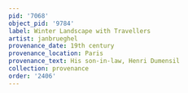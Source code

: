 ```yaml
---
pid: '7068'
object_pid: '9784'
label: Winter Landscape with Travellers
artist: janbrueghel
provenance_date: 19th century
provenance_location: Paris
provenance_text: His son-in-law, Henri Dumensil
collection: provenance
order: '2406'
---
```

